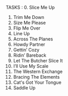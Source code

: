 TASKS :
0. Slice Me Up
1. Trim Me Down
2. Size Me Please
3. Flip Me Over
4. Line Up
5. Across The Planes
6. Howdy Partner
7. Gettin’ Cozy
8. Ridin’ Bareback
9. Let The Butcher Slice It
10. I’ll Use My Scale
11. The Western Exchange
12. Bracing The Elements
13. Cat's Got Your Tongue
14. Saddle Up

